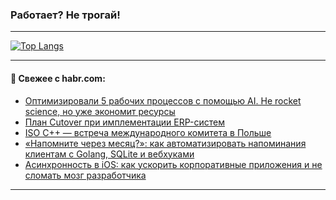 ### Работает? Не трогай!

---
<!--
#### 🛠️ Technical stack:

![Java](https://img.shields.io/badge/Java-informational?logo=Oracle&style=flat&logoColor=white&color=FF4500)
![Kotlin](https://img.shields.io/badge/Kotlin-informational?logo=Kotlin&style=flat&logoColor=white&color=774D97)
![TS](https://img.shields.io/badge/TypeScript-informational?logo=typeScript&style=flat&logoColor=black&color=017acc)
![Python](https://img.shields.io/badge/Python-informational?logo=Python&style=flat&logoColor=black&color=ffdd54) <br>
![Spring](https://img.shields.io/badge/Spring-informational?logo=Spring&style=flat&logoColor=white&color=6DB33F) 
![SpringBoot](https://img.shields.io/badge/SpringBoot-informational?logo=SpringBoot&style=flat&logoColor=white&color=6DB33F)
![Nest](https://img.shields.io/badge/NestJS-informational?logo=NestJS&style=flat&logoColor=white&color=E0234E) 
![NodeJS](https://img.shields.io/badge/NodeJS-informational?logo=node.js&style=flat&logoColor=white&color=70A760)<br>
![PostgreSQL](https://img.shields.io/badge/PostgreSQL-informational?logo=PostgreSQL&style=flat&logoColor=white&color=DAA520)
![MongoDB](https://img.shields.io/badge/MongoDB-informational?logo=MongoDB&style=flat&logoColor=white&color=870000)
![Apache](https://img.shields.io/badge/Apache-informational?logo=apache&style=flat&logoColor=white&color=f74e28)

___ 
-->

<!--- #### 🛠️ : --->

[![Top Langs](https://github-readme-stats-82jvfl3w3-advtsettinggmailcoms-projects.vercel.app/api/top-langs/?username=zloylis&langs_count=10&hide_title=true&title_color=e6edf3&size_weight=0.5&count_weight=0.5&layout=compact&hide_progress=true&hide_border=true&theme=dracula)](https://github.com/zloylis)

<!---


####  :octocat:&nbsp;&nbsp; Статистика:

![GitHub stats](https://github-readme-stats-u2qms2cxw-advtsettinggmailcoms-projects.vercel.app/api?username=zloylis&show_icons=true&hide_border=true&theme=dracula&title_color=e6edf3&include_all_commits=true&count_private=true&hide_rank=false&hide_title=true&rank_icon=github)
-->
---

#### 💬 Свежее с habr.com:

<!-- BLOG-POST-LIST:START -->
- [Оптимизировали 5 рабочих процессов с помощью AI. Не rocket science, но уже экономит ресурсы](https://habr.com/ru/companies/1forma/articles/860578/?utm_source=habrahabr&utm_medium=rss&utm_campaign=860578)
- [План Cutover при имплементации ERP-систем](https://habr.com/ru/articles/861294/?utm_source=habrahabr&utm_medium=rss&utm_campaign=861294)
- [ISO C++ — встреча международного комитета в Польше](https://habr.com/ru/companies/yandex/articles/860308/?utm_source=habrahabr&utm_medium=rss&utm_campaign=860308)
- [«Напомните через месяц?»: как автоматизировать напоминания клиентам с Golang, SQLite и вебхуками](https://habr.com/ru/companies/exolve/articles/861346/?utm_source=habrahabr&utm_medium=rss&utm_campaign=861346)
- [Асинхронность в iOS: как ускорить корпоративные приложения и не сломать мозг разработчика](https://habr.com/ru/articles/861342/?utm_source=habrahabr&utm_medium=rss&utm_campaign=861342)
<!-- BLOG-POST-LIST:END -->

---
